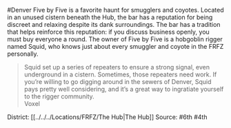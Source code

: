 #Denver 
Five by Five is a favorite haunt for smugglers and coyotes. Located in an unused cistern beneath the Hub, the bar has a reputation for being discreet and relaxing despite its dank surroundings. The bar has a tradition that helps reinforce this reputation: if you discuss business openly, you must buy everyone a round. The owner of Five by Five is a hobgoblin rigger named Squid, who knows just about every smuggler and coyote in the FRFZ personally.  

> Squid set up a series of repeaters to ensure a strong signal, even underground in a cistern. Sometimes, those repeaters need work. If you’re willing to go digging around in the sewers of Denver, Squid pays pretty well considering, and it’s a great way to ingratiate yourself to the rigger community.  
> Voxel

District: [[../../../Locations/FRFZ/The Hub|The Hub]]
Source: #6th #4th 